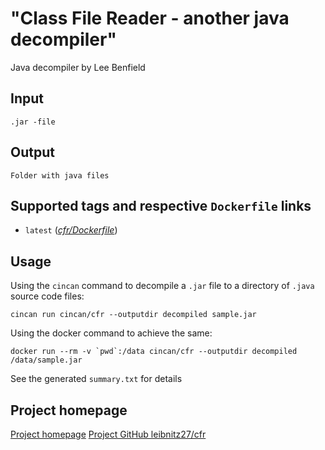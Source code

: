 # "Class File Reader - another java decompiler"

Java decompiler by Lee Benfield

## Input

```
.jar -file
```

## Output

```
Folder with java files
```

## Supported tags and respective `Dockerfile` links
* `latest` ([*cfr/Dockerfile*](https://gitlab.com/CinCan/tools/blob/master/cfr/Dockerfile))

## Usage

Using the `cincan` command to decompile a `.jar` file to a directory of `.java` source code files:

```
cincan run cincan/cfr --outputdir decompiled sample.jar
```

Using the docker command to achieve the same:

```
docker run --rm -v `pwd`:/data cincan/cfr --outputdir decompiled /data/sample.jar
```

See the generated `summary.txt` for details

## Project homepage

[Project homepage](https://www.benf.org/other/cfr/)
[Project GitHub leibnitz27/cfr](https://github.com/leibnitz27/cfr)

